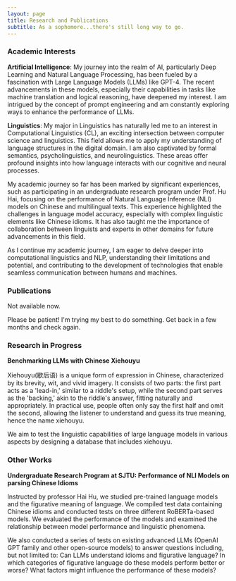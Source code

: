 ```yaml
---
layout: page
title: Research and Publications
subtitle: As a sophomore...there's still long way to go.
---
```


### Academic Interests
**Artificial Intelligence**: My journey into the realm of AI, particularly Deep Learning and Natural Language Processing, has been fueled by a fascination with Large Language Models (LLMs) like GPT-4. The recent advancements in these models, especially their capabilities in tasks like machine translation and logical reasoning, have deepened my interest. I am intrigued by the concept of prompt engineering and am constantly exploring ways to enhance the performance of LLMs.

**Linguistics**: My major in Linguistics has naturally led me to an interest in Computational Linguistics (CL), an exciting intersection between computer science and linguistics. This field allows me to apply my understanding of language structures in the digital domain. I am also captivated by formal semantics, psycholinguistics, and neurolinguistics. These areas offer profound insights into how language interacts with our cognitive and neural processes.

My academic journey so far has been marked by significant experiences, such as participating in an undergraduate research program under Prof. Hu Hai, focusing on the performance of Natural Language Inference (NLI) models on Chinese and multilingual texts. This experience highlighted the challenges in language model accuracy, especially with complex linguistic elements like Chinese idioms. It has also taught me the importance of collaboration between linguists and experts in other domains for future advancements in this field.

As I continue my academic journey, I am eager to delve deeper into computational linguistics and NLP, understanding their limitations and potential, and contributing to the development of technologies that enable seamless communication between humans and machines.



### Publications
Not available now.

Please be patient! I'm trying my best to do something. Get back in a few months and check again.

### Research in Progress
**Benchmarking LLMs with Chinese Xiehouyu**

Xiehouyu(歇后语) is a unique form of expression in Chinese, characterized by its brevity, wit, and vivid imagery. It consists of two parts: the first part acts as a 'lead-in,' similar to a riddle's setup, while the second part serves as the 'backing,' akin to the riddle's answer, fitting naturally and appropriately. In practical use, people often only say the first half and omit the second, allowing the listener to understand and guess its true meaning, hence the name xiehouyu.

We aim to test the linguistic capabilities of large language models in various aspects by designing a database that includes xiehouyu.


### Other Works
**Undergraduate Research Program at SJTU: Performance of NLI Models on parsing Chinese Idioms** 

Instructed by professor Hai Hu, we studied pre-trained language models and the figurative meaning of language. We compiled test data containing Chinese idioms and conducted tests on three different RoBERTa-based models. We evaluated the performance of the models and examined the relationship between model performance and linguistic phenomena.

We also conducted a series of tests on existing advanced LLMs (OpenAI GPT family and other open-source models) to answer questions including, but not limited to: Can LLMs understand idioms and figurative language? In which categories of figurative language do these models perform better or worse? What factors might influence the performance of these models?







